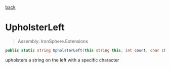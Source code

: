 ﻿

[back](/IronSphere.Extensions/types/StringExtension)

# UpholsterLeft

> Assembly: IronSphere.Extensions

```csharp
public static string UpholsterLeft(this string this, int count, char character = ' ')
```

upholsters a string on the left with a specific character

 